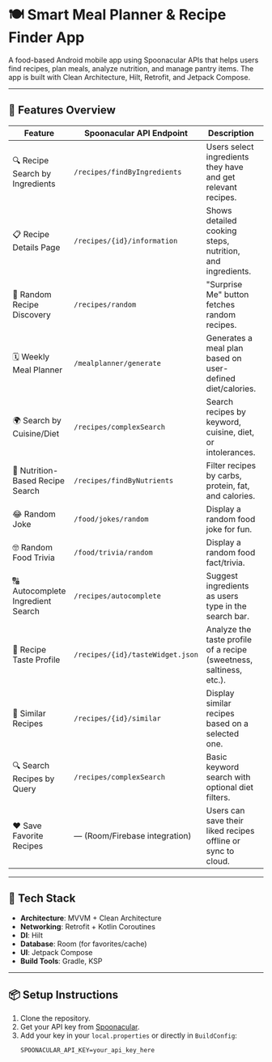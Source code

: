 # 🍽️ Smart Meal Planner & Recipe Finder App

A food-based Android mobile app using Spoonacular APIs that helps users find recipes, plan meals, analyze nutrition, and manage pantry items. The app is built with Clean Architecture, Hilt, Retrofit, and Jetpack Compose.

---

## 🚀 Features Overview

| Feature                            | Spoonacular API Endpoint                        | Description                                                                 | Status     |
|------------------------------------|--------------------------------------------------|-----------------------------------------------------------------------------|------------|
| 🔍 Recipe Search by Ingredients    | `/recipes/findByIngredients`                    | Users select ingredients they have and get relevant recipes.               | ✅ Done     |
| 📋 Recipe Details Page             | `/recipes/{id}/information`                     | Shows detailed cooking steps, nutrition, and ingredients.                  | ✅ Done     |
| 🎲 Random Recipe Discovery         | `/recipes/random`                               | "Surprise Me" button fetches random recipes.                               | ✅ Done     |
| 🗓️ Weekly Meal Planner             | `/mealplanner/generate`                         | Generates a meal plan based on user-defined diet/calories.                | 🛠️ Planned |
| 🌍 Search by Cuisine/Diet          | `/recipes/complexSearch`                        | Search recipes by keyword, cuisine, diet, or intolerances.                 | ✅ Done     |
| 🧪 Nutrition-Based Recipe Search   | `/recipes/findByNutrients`                      | Filter recipes by carbs, protein, fat, and calories.                       | ✅ Done     |
| 😂 Random Joke                     | `/food/jokes/random`                            | Display a random food joke for fun.                                        | ✅ Done     |
| 🤓 Random Food Trivia              | `/food/trivia/random`                           | Display a random food fact/trivia.                                         | ✅ Done     |
| 🔠 Autocomplete Ingredient Search  | `/recipes/autocomplete`                         | Suggest ingredients as users type in the search bar.                       | ✅ Done     |
| 🧂 Recipe Taste Profile            | `/recipes/{id}/tasteWidget.json`                | Analyze the taste profile of a recipe (sweetness, saltiness, etc.).       | 🛠️ Planned |
| 🔁 Similar Recipes                 | `/recipes/{id}/similar`                         | Display similar recipes based on a selected one.                           | ✅ Done     |
| 🔍 Search Recipes by Query         | `/recipes/complexSearch`                        | Basic keyword search with optional diet filters.                           | ✅ Done     |
| ❤️ Save Favorite Recipes           | — (Room/Firebase integration)                   | Users can save their liked recipes offline or sync to cloud.              | 🛠️ Planned |

---

## 🧩 Tech Stack

- **Architecture**: MVVM + Clean Architecture
- **Networking**: Retrofit + Kotlin Coroutines
- **DI**: Hilt
- **Database**: Room (for favorites/cache)
- **UI**: Jetpack Compose
- **Build Tools**: Gradle, KSP

---

## 📦 Setup Instructions

1. Clone the repository.
2. Get your API key from [Spoonacular](https://spoonacular.com/food-api).
3. Add your key in your `local.properties` or directly in `BuildConfig`:
   ```properties
   SPOONACULAR_API_KEY=your_api_key_here
